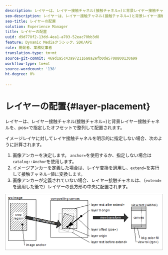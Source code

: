 ```yaml
---
description: レイヤーは、レイヤー接触チャネル(接触チャネル=)と背景レイヤー接触チャネルを、pos=で指定したオフセットで整列して配置されます。
seo-description: レイヤーは、レイヤー接触チャネル(接触チャネル=)と背景レイヤー接触チャネルを、pos=で指定したオフセットで整列して配置されます。
seo-title: レイヤーの配置
solution: Experience Manager
title: レイヤーの配置
uuid: d9d778f2-13dd-4ea1-a703-52eac70bb3d8
feature: Dynamic Mediaクラシック，SDK/API
role: 開発者、業務従事者
translation-type: tm+mt
source-git-commit: 469d1a5c43a972116a8a2efb0de5708800130a99
workflow-type: tm+mt
source-wordcount: '138'
ht-degree: 0%

---
```



# レイヤーの配置{#layer-placement}

レイヤーは、レイヤー接触チャネル(接触チャネル=)と背景レイヤー接触チャネルを、pos=で指定したオフセットで整列して配置されます。

イメージレイヤに対してレイヤ接触チャネルを明示的に指定しない場合、次のように計算されます。

1. 画像アンカーを決定します。 `anchor=`を使用するか、指定しない場合は`catalog::Anchor`を使用します。
1. イメージアンカーを定義した場合は、レイヤ変換を適用し、`extend=`を実行して接触チャネル=値に変換します。
1. 画像アンカーが定義されていない場合、レイヤー接触チャネルは、（`extend=`を適用した後で）レイヤーの長方形の中央に配置されます。

![](assets/layerplacement.png)

